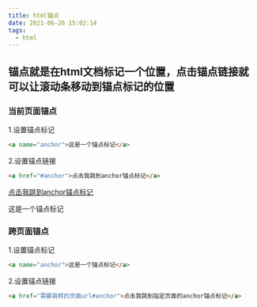 ```yaml
---
title: html锚点
date: 2021-06-26 15:02:14
tags: 
  - html
---
```

## 锚点就是在html文档标记一个位置，点击锚点链接就可以让滚动条移动到锚点标记的位置

### 当前页面锚点

1.设置锚点标记

``` html
<a name="anchor">这是一个锚点标记</a>
```

2.设置锚点链接

``` html
<a href="#anchor">点击我跳到anchor锚点标记</a>
```

<a href="#anchor">点击我跳到anchor锚点标记</a>

<a name="anchor">这是一个锚点标记</a>

### 跨页面锚点

1.设置锚点标记

``` html
<a name="anchor">这是一个锚点标记</a>
```

2.设置锚点链接

``` html
<a href="需要跳转的页面url#anchor">点击我跳到指定页面的anchor锚点标记</a>
```
